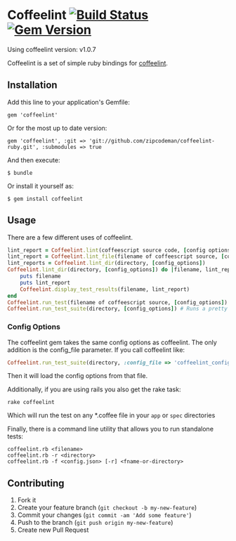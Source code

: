 # Coffeelint [![Build Status](https://travis-ci.org/zipcodeman/coffeelint-ruby.png?branch=master)](https://travis-ci.org/zipcodeman/coffeelint-ruby) [![Gem Version](https://badge.fury.io/rb/coffeelint.png)](http://badge.fury.io/rb/coffeelint)

Using coffeelint version: v1.0.7

Coffeelint is a set of simple ruby bindings for [coffeelint](https://github.com/clutchski/coffeelint).

## Installation

Add this line to your application's Gemfile:

    gem 'coffeelint'

Or for the most up to date version:

    gem 'coffeelint', :git => 'git://github.com/zipcodeman/coffeelint-ruby.git', :submodules => true

And then execute:

    $ bundle

Or install it yourself as:

    $ gem install coffeelint

## Usage

There are a few different uses of coffeelint.

```ruby
lint_report = Coffeelint.lint(coffeescript source code, [config options])
lint_report = Coffeelint.lint_file(filename of coffeescript source, [config_options])
lint_reports = Coffeelint.lint_dir(directory, [config_options])
Coffeelint.lint_dir(directory, [config_options]) do |filename, lint_report|
    puts filename
    puts lint_report
    Coffeelint.display_test_results(filename, lint_report)
end
Coffeelint.run_test(filename of coffeescript source, [config_options]) # Run tests and print pretty results (return true/false)
Coffeelint.run_test_suite(directory, [config_options]) # Runs a pretty report recursively for a directory (return true/false)
```

### Config Options

The coffeelint gem takes the same config options as coffeelint. The only
addition is the config_file parameter. If you call coffeelint like:

```ruby
Coffeelint.run_test_suite(directory, :config_file => 'coffeelint_config.json')
```

Then it will load the config options from that file.

Additionally, if you are using rails you also get the rake task:

    rake coffeelint

Which will run the test on any *.coffee file in your `app` or `spec` directories

Finally, there is a command line utility that allows you to run standalone tests:

    coffeelint.rb <filename>
    coffeelint.rb -r <directory>
    coffeelint.rb -f <config.json> [-r] <fname-or-directory>

## Contributing

1. Fork it
2. Create your feature branch (`git checkout -b my-new-feature`)
3. Commit your changes (`git commit -am 'Add some feature'`)
4. Push to the branch (`git push origin my-new-feature`)
5. Create new Pull Request
